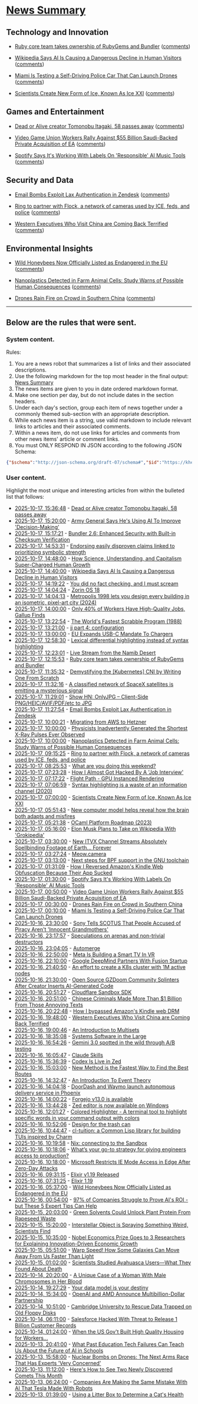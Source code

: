 # [News Summary](https://kherrick.github.io/news-summary/)

## Technology and Innovation

* [Ruby core team takes ownership of RubyGems and Bundler](https://www.ruby-lang.org/en/news/2025/10/17/rubygems-repository-transition/) ([comments](https://news.ycombinator.com/item?id=45615863))

* [Wikipedia Says AI Is Causing a Dangerous Decline in Human Visitors](https://news.slashdot.org/story/25/10/17/0931209/wikipedia-says-ai-is-causing-a-dangerous-decline-in-human-visitors?utm_source=rss1.0mainlinkanon&amp;utm_medium=feed) ([comments](https://news.ycombinator.com/item?id=45617088))

* [Miami Is Testing a Self-Driving Police Car That Can Launch Drones](https://tech.slashdot.org/story/25/10/16/2120245/miami-is-testing-a-self-driving-police-car-that-can-launch-drones?utm_source=rss1.0mainlinkanon&amp;utm_medium=feed) ([comments](https://news.ycombinator.com/item?id=45613667))

* [Scientists Create New Form of Ice, Known As Ice XXI](https://science.slashdot.org/story/25/10/16/2342232/scientists-create-new-form-of-ice-known-as-ice-xxi?utm_source=rss1.0mainlinkanon&amp;utm_medium=feed) ([comments](https://news.ycombinator.com/item?id=45613667))

## Games and Entertainment

* [Dead or Alive creator Tomonobu Itagaki, 58 passes away](https://www.gamedeveloper.com/design/dead-or-alive-creator-tomonobu-itagaki-has-passed-away-at-58) ([comments](https://news.ycombinator.com/item?id=45617986))

* [Video Game Union Workers Rally Against $55 Billion Saudi-Backed Private Acquisition of EA](https://games.slashdot.org/story/25/10/16/2145217/video-game-union-workers-rally-against-55-billion-saudi-backed-private-acquisition-of-ea?utm_source=rss1.0mainlinkanon&amp;utm_medium=feed) ([comments](https://news.ycombinator.com/item?id=45617986))

* [Spotify Says It&apos;s Working With Labels On &apos;Responsible&apos; AI Music Tools](https://entertainment.slashdot.org/story/25/10/16/2237225/spotify-says-its-working-with-labels-on-responsible-ai-music-tools?utm_source=rss1.0mainlinkanon&amp;utm_medium=feed) ([comments](https://news.ycombinator.com/item?id=45617986))

## Security and Data

* [Email Bombs Exploit Lax Authentication in Zendesk](https://krebsonsecurity.com/2025/10/email-bombs-exploit-lax-authentication-in-zendesk/) ([comments](https://news.ycombinator.com/item?id=45615449))

* [Ring to partner with Flock, a network of cameras used by ICE, feds, and police](https://techcrunch.com/2025/10/16/amazons-ring-to-partner-with-flock-a-network-of-ai-cameras-used-by-ice-feds-and-police/) ([comments](https://news.ycombinator.com/item?id=45614713))

* [Western Executives Who Visit China are Coming Back Terrified](https://soylentnews.org/article.pl?sid=25/10/15/0422232&amp;from=rss) ([comments](https://news.ycombinator.com/item?id=45614713))

## Environmental Insights

* [Wild Honeybees Now Officially Listed as Endangered in the EU](https://soylentnews.org/article.pl?sid=25/10/14/069243&amp;from=rss) ([comments](https://news.ycombinator.com/item?id=45613667))

* [Nanoplastics Detected in Farm Animal Cells: Study Warns of Possible Human Consequences](https://soylentnews.org/article.pl?sid=25/10/16/0122209&amp;from=rss) ([comments](https://news.ycombinator.com/item?id=45613667))

* [Drones Rain Fire on Crowd in Southern China](https://soylentnews.org/article.pl?sid=25/10/16/0112201&amp;from=rss) ([comments](https://news.ycombinator.com/item?id=45613667))

---

## Below are the rules that were sent.

### System content.

Rules:

1. You are a news robot that summarizes a list of links and their associated descriptions.
2. Use the following markdown for the top most header in the final output: [News Summary](https://kherrick.github.io/news-summary/)
3. The news items are given to you in date ordered markdown format.
4. Make one section per day, but do not include dates in the section headers.
5. Under each day's section, group each item of news together under a commonly themed sub-section with an appropriate description.
6. While each news item is a string, use valid markdown to include relevant links to articles and their associated comments.
7. Within a news item, do not use links for articles and comments from other news items' article or comment links.
8. You must ONLY RESPOND IN JSON according to the following JSON Schema:

```json
{"$schema":"http://json-schema.org/draft-07/schema#","$id":"https://kherrick.github.io/news-summary/news-summary-schema.json","type":"object","properties":{"heading":{"type":"string"},"sections":{"type":"array","items":{"type":"object","properties":{"title":{"type":"string"},"newsItems":{"type":"array","items":{"type":"string"},"minItems":1}},"required":["title","newsItems"]},"minItems":1}},"required":["heading","sections"]}
```

### User content.

Highlight the most unique and interesting articles from within the bulleted list that follows:

* [2025-10-17, 15:36:48](https://news.ycombinator.com/item?id=45617986) - [Dead or Alive creator Tomonobu Itagaki, 58 passes away](https://www.gamedeveloper.com/design/dead-or-alive-creator-tomonobu-itagaki-has-passed-away-at-58)
* [2025-10-17, 15:20:00](https://tech.slashdot.org/story/25/10/17/1011256/army-general-says-hes-using-ai-to-improve-decision-making?utm_source=rss1.0mainlinkanon&amp;utm_medium=feed) - [Army General Says He&apos;s Using AI To Improve &apos;Decision-Making&apos;](https://tech.slashdot.org/story/25/10/17/1011256/army-general-says-hes-using-ai-to-improve-decision-making?utm_source=rss1.0mainlinkanon&amp;utm_medium=feed)
* [2025-10-17, 15:17:21](https://lobste.rs/s/kgrikp/bundler_2_6_enhanced_security_with_built) - [Bundler 2.6: Enhanced Security with Built-in Checksum Verification](https://mensfeld.pl/2025/01/the-silent-guardian-why-bundler-checksums-are-a-game-changer-for-your-applications/)
* [2025-10-17, 14:53:31](https://news.ycombinator.com/item?id=45617475) - [Endorsing easily disproven claims linked to prioritizing symbolic strength](https://theconversation.com/winning-with-misinformation-new-research-identifies-link-between-endorsing-easily-disproven-claims-and-prioritizing-symbolic-strength-265652)
* [2025-10-17, 14:48:00](https://soylentnews.org/article.pl?sid=25/10/16/0130242&amp;from=rss) - [How Science, Understanding, and Capitalism Super-Charged Human Growth](https://soylentnews.org/article.pl?sid=25/10/16/0130242&amp;from=rss)
* [2025-10-17, 14:40:00](https://news.slashdot.org/story/25/10/17/0931209/wikipedia-says-ai-is-causing-a-dangerous-decline-in-human-visitors?utm_source=rss1.0mainlinkanon&amp;utm_medium=feed) - [Wikipedia Says AI Is Causing a Dangerous Decline in Human Visitors](https://news.slashdot.org/story/25/10/17/0931209/wikipedia-says-ai-is-causing-a-dangerous-decline-in-human-visitors?utm_source=rss1.0mainlinkanon&amp;utm_medium=feed)
* [2025-10-17, 14:19:22](https://news.ycombinator.com/item?id=45617088) - [You did no fact checking, and I must scream](https://shkspr.mobi/blog/2025/10/i-have-no-facts-and-i-must-scream/)
* [2025-10-17, 14:04:24](https://news.ycombinator.com/item?id=45616949) - [Zorin OS 18](https://blog.zorin.com/2025/10/14/zorin-os-18-has-arrived/)
* [2025-10-17, 14:04:13](https://news.ycombinator.com/item?id=45616944) - [Metropolis 1998 lets you design every building in an isometric, pixel-art city (2024)](https://arstechnica.com/gaming/2024/08/metropolis-1998-lets-you-design-every-building-in-an-isometric-pixel-art-city/)
* [2025-10-17, 14:00:00](https://slashdot.org/story/25/10/17/0836202/only-40-of-workers-have-high-quality-jobs-gallup-finds?utm_source=rss1.0mainlinkanon&amp;utm_medium=feed) - [Only 40% of Workers Have High-Quality Jobs, Gallup Finds](https://slashdot.org/story/25/10/17/0836202/only-40-of-workers-have-high-quality-jobs-gallup-finds?utm_source=rss1.0mainlinkanon&amp;utm_medium=feed)
* [2025-10-17, 13:22:54](https://lobste.rs/s/v23clg/world_s_fastest_scrabble_program_1988) - [The World&apos;s Fastest Scrabble Program (1988)](https://dl.acm.org/doi/pdf/10.1145/42411.42420)
* [2025-10-17, 13:21:00](https://lobste.rs/s/la69gv/jj_part_4_configuration) - [jj part 4: configuration](https://andre.arko.net/2025/10/15/jj-part-4-configuration/)
* [2025-10-17, 13:00:00](https://hardware.slashdot.org/story/25/10/17/003211/eu-expands-usb-c-mandate-to-chargers?utm_source=rss1.0mainlinkanon&amp;utm_medium=feed) - [EU Expands USB-C Mandate To Chargers](https://hardware.slashdot.org/story/25/10/17/003211/eu-expands-usb-c-mandate-to-chargers?utm_source=rss1.0mainlinkanon&amp;utm_medium=feed)
* [2025-10-17, 12:58:30](https://lobste.rs/s/hjbfki/lexical_differential_highlighting) - [Lexical differential highlighting instead of syntax highlighting](https://wordsandbuttons.online/lexical_differential_highlighting_instead_of_syntax_highlighting.html)
* [2025-10-17, 12:23:01](https://news.ycombinator.com/item?id=45615931) - [Live Stream from the Namib Desert](https://bookofjoe2.blogspot.com/2025/10/live-stream-from-namib-desert.html)
* [2025-10-17, 12:15:53](https://news.ycombinator.com/item?id=45615863) - [Ruby core team takes ownership of RubyGems and Bundler](https://www.ruby-lang.org/en/news/2025/10/17/rubygems-repository-transition/)
* [2025-10-17, 11:35:32](https://lobste.rs/s/wclfga/demystifying_kubernetes_cni_by_writing) - [Demystifying the [Kubernetes] CNI by Writing One From Scratch](https://isovalent.com/blog/post/demystifying-cni/)
* [2025-10-17, 11:32:16](https://news.ycombinator.com/item?id=45615481) - [A classified network of SpaceX satellites is emitting a mysterious signal](https://www.npr.org/2025/10/17/nx-s1-5575254/spacex-starshield-starlink-signal)
* [2025-10-17, 11:29:01](https://news.ycombinator.com/item?id=45615454) - [Show HN: OnlyJPG – Client-Side PNG/HEIC/AVIF/PDF/etc to JPG](https://onlyjpg.com)
* [2025-10-17, 11:27:54](https://news.ycombinator.com/item?id=45615449) - [Email Bombs Exploit Lax Authentication in Zendesk](https://krebsonsecurity.com/2025/10/email-bombs-exploit-lax-authentication-in-zendesk/)
* [2025-10-17, 10:00:21](https://news.ycombinator.com/item?id=45614922) - [Migrating from AWS to Hetzner](https://digitalsociety.coop/posts/migrating-to-hetzner-cloud/)
* [2025-10-17, 10:00:00](https://science.slashdot.org/story/25/10/16/2353220/physicists-inadvertently-generated-the-shortest-x-ray-pulses-ever-observed?utm_source=rss1.0mainlinkanon&amp;utm_medium=feed) - [Physicists Inadvertently Generated the Shortest X-Ray Pulses Ever Observed](https://science.slashdot.org/story/25/10/16/2353220/physicists-inadvertently-generated-the-shortest-x-ray-pulses-ever-observed?utm_source=rss1.0mainlinkanon&amp;utm_medium=feed)
* [2025-10-17, 10:00:00](https://soylentnews.org/article.pl?sid=25/10/16/0122209&amp;from=rss) - [Nanoplastics Detected in Farm Animal Cells: Study Warns of Possible Human Consequences](https://soylentnews.org/article.pl?sid=25/10/16/0122209&amp;from=rss)
* [2025-10-17, 09:15:25](https://news.ycombinator.com/item?id=45614713) - [Ring to partner with Flock, a network of cameras used by ICE, feds, and police](https://techcrunch.com/2025/10/16/amazons-ring-to-partner-with-flock-a-network-of-ai-cameras-used-by-ice-feds-and-police/)
* [2025-10-17, 08:25:53](https://lobste.rs/s/bgmyro/what_are_you_doing_this_weekend) - [What are you doing this weekend?](https://lobste.rs/s/bgmyro/what_are_you_doing_this_weekend)
* [2025-10-17, 07:23:28](https://lobste.rs/s/zfelwy/how_i_almost_got_hacked_by_job_interview) - [How I Almost Got Hacked By A &apos;Job Interview&apos;](https://blog.daviddodda.com/how-i-almost-got-hacked-by-a-job-interview)
* [2025-10-17, 07:17:22](https://lobste.rs/s/yqvpzd/flight_path_gpu_instanced_rendering) - [Flight Path - GPU Instanced Rendering](https://jeantimex.github.io/flight-path/)
* [2025-10-17, 07:06:59](https://lobste.rs/s/ekqs2v/syntax_highlighting_is_waste) - [Syntax highlighting is a waste of an information channel (2020)](https://buttondown.com/hillelwayne/archive/syntax-highlighting-is-a-waste-of-an-information/)
* [2025-10-17, 07:00:00](https://science.slashdot.org/story/25/10/16/2342232/scientists-create-new-form-of-ice-known-as-ice-xxi?utm_source=rss1.0mainlinkanon&amp;utm_medium=feed) - [Scientists Create New Form of Ice, Known As Ice XXI](https://science.slashdot.org/story/25/10/16/2342232/scientists-create-new-form-of-ice-known-as-ice-xxi?utm_source=rss1.0mainlinkanon&amp;utm_medium=feed)
* [2025-10-17, 05:51:43](https://news.ycombinator.com/item?id=45613667) - [New computer model helps reveal how the brain both adapts and misfires](https://now.tufts.edu/2025/10/16/flight-simulator-brain-reveals-how-we-learn-and-why-minds-sometimes-go-course)
* [2025-10-17, 05:21:38](https://lobste.rs/s/rppbwz/ocaml_platform_roadmap_2023) - [OCaml Platform Roadmap (2023)](https://ocaml.org/tools/platform-roadmap)
* [2025-10-17, 05:16:00](https://soylentnews.org/article.pl?sid=25/10/16/0117201&amp;from=rss) - [Elon Musk Plans to Take on Wikipedia With &apos;Grokipedia&apos;](https://soylentnews.org/article.pl?sid=25/10/16/0117201&amp;from=rss)
* [2025-10-17, 03:30:00](https://news.slashdot.org/story/25/10/16/2255204/new-itvx-channel-streams-absolutely-spellbinding-footage-of-earth-forever?utm_source=rss1.0mainlinkanon&amp;utm_medium=feed) - [New ITVX Channel Streams Absolutely Spellbinding Footage of Earth... Forever](https://news.slashdot.org/story/25/10/16/2255204/new-itvx-channel-streams-absolutely-spellbinding-footage-of-earth-forever?utm_source=rss1.0mainlinkanon&amp;utm_medium=feed)
* [2025-10-17, 03:27:24](https://news.ycombinator.com/item?id=45613047) - [Meow.camera](https://meow.camera/)
* [2025-10-17, 03:13:00](https://news.ycombinator.com/item?id=45612987) - [Next steps for BPF support in the GNU toolchain](https://lwn.net/Articles/1039827/)
* [2025-10-17, 01:31:09](https://lobste.rs/s/hoiiea/how_i_reversed_amazon_s_kindle_web) - [How I Reversed Amazon&apos;s Kindle Web Obfuscation Because Their App Sucked](https://blog.pixelmelt.dev/kindle-web-drm/)
* [2025-10-17, 01:30:00](https://entertainment.slashdot.org/story/25/10/16/2237225/spotify-says-its-working-with-labels-on-responsible-ai-music-tools?utm_source=rss1.0mainlinkanon&amp;utm_medium=feed) - [Spotify Says It&apos;s Working With Labels On &apos;Responsible&apos; AI Music Tools](https://entertainment.slashdot.org/story/25/10/16/2237225/spotify-says-its-working-with-labels-on-responsible-ai-music-tools?utm_source=rss1.0mainlinkanon&amp;utm_medium=feed)
* [2025-10-17, 00:50:00](https://games.slashdot.org/story/25/10/16/2145217/video-game-union-workers-rally-against-55-billion-saudi-backed-private-acquisition-of-ea?utm_source=rss1.0mainlinkanon&amp;utm_medium=feed) - [Video Game Union Workers Rally Against $55 Billion Saudi-Backed Private Acquisition of EA](https://games.slashdot.org/story/25/10/16/2145217/video-game-union-workers-rally-against-55-billion-saudi-backed-private-acquisition-of-ea?utm_source=rss1.0mainlinkanon&amp;utm_medium=feed)
* [2025-10-17, 00:30:00](https://soylentnews.org/article.pl?sid=25/10/16/0112201&amp;from=rss) - [Drones Rain Fire on Crowd in Southern China](https://soylentnews.org/article.pl?sid=25/10/16/0112201&amp;from=rss)
* [2025-10-17, 00:10:00](https://tech.slashdot.org/story/25/10/16/2120245/miami-is-testing-a-self-driving-police-car-that-can-launch-drones?utm_source=rss1.0mainlinkanon&amp;utm_medium=feed) - [Miami Is Testing a Self-Driving Police Car That Can Launch Drones](https://tech.slashdot.org/story/25/10/16/2120245/miami-is-testing-a-self-driving-police-car-that-can-launch-drones?utm_source=rss1.0mainlinkanon&amp;utm_medium=feed)
* [2025-10-16, 23:30:00](https://yro.slashdot.org/story/25/10/16/2111255/sony-tells-scotus-that-people-accused-of-piracy-arent-innocent-grandmothers?utm_source=rss1.0mainlinkanon&amp;utm_medium=feed) - [Sony Tells SCOTUS That People Accused of Piracy Aren&apos;t &apos;Innocent Grandmothers&apos;](https://yro.slashdot.org/story/25/10/16/2111255/sony-tells-scotus-that-people-accused-of-piracy-arent-innocent-grandmothers?utm_source=rss1.0mainlinkanon&amp;utm_medium=feed)
* [2025-10-16, 23:17:57](https://lobste.rs/s/b7v9b3/speculations_on_arenas_non_trivial) - [Speculations on arenas and non-trivial destructors](https://nullprogram.com/blog/2025/10/16/)
* [2025-10-16, 23:04:05](https://lobste.rs/s/jbd5a9/automerge) - [Automerge](https://automerge.org/)
* [2025-10-16, 22:50:00](https://entertainment.slashdot.org/story/25/10/16/215216/meta-is-building-a-smart-tv-in-vr?utm_source=rss1.0mainlinkanon&amp;utm_medium=feed) - [Meta Is Building a Smart TV In VR](https://entertainment.slashdot.org/story/25/10/16/215216/meta-is-building-a-smart-tv-in-vr?utm_source=rss1.0mainlinkanon&amp;utm_medium=feed)
* [2025-10-16, 22:10:00](https://hardware.slashdot.org/story/25/10/16/2048225/google-deepmind-partners-with-fusion-startup?utm_source=rss1.0mainlinkanon&amp;utm_medium=feed) - [Google DeepMind Partners With Fusion Startup](https://hardware.slashdot.org/story/25/10/16/2048225/google-deepmind-partners-with-fusion-startup?utm_source=rss1.0mainlinkanon&amp;utm_medium=feed)
* [2025-10-16, 21:40:50](https://lobste.rs/s/jfoew3/effort_create_k8s_cluster_with_1m_active) - [An effort to create a K8s cluster with 1M active nodes](https://bchess.github.io/k8s-1m/)
* [2025-10-16, 21:30:00](https://games.slashdot.org/story/25/10/16/2041249/open-source-gzdoom-community-splinters-after-creator-inserts-ai-generated-code?utm_source=rss1.0mainlinkanon&amp;utm_medium=feed) - [Open Source GZDoom Community Splinters After Creator Inserts AI-Generated Code](https://games.slashdot.org/story/25/10/16/2041249/open-source-gzdoom-community-splinters-after-creator-inserts-ai-generated-code?utm_source=rss1.0mainlinkanon&amp;utm_medium=feed)
* [2025-10-16, 20:51:27](https://news.ycombinator.com/item?id=45610523) - [Cloudflare Sandbox SDK](https://sandbox.cloudflare.com/)
* [2025-10-16, 20:51:00](https://yro.slashdot.org/story/25/10/16/1934236/chinese-criminals-made-more-than-1-billion-from-those-annoying-texts?utm_source=rss1.0mainlinkanon&amp;utm_medium=feed) - [Chinese Criminals Made More Than $1 Billion From Those Annoying Texts](https://yro.slashdot.org/story/25/10/16/1934236/chinese-criminals-made-more-than-1-billion-from-those-annoying-texts?utm_source=rss1.0mainlinkanon&amp;utm_medium=feed)
* [2025-10-16, 20:22:48](https://news.ycombinator.com/item?id=45610226) - [How I bypassed Amazon&apos;s Kindle web DRM](https://blog.pixelmelt.dev/kindle-web-drm/)
* [2025-10-16, 19:48:00](https://soylentnews.org/article.pl?sid=25/10/15/0422232&amp;from=rss) - [Western Executives Who Visit China are Coming Back Terrified](https://soylentnews.org/article.pl?sid=25/10/15/0422232&amp;from=rss)
* [2025-10-16, 19:00:46](https://lobste.rs/s/pxyzvh/introduction_multisets) - [An Introduction to Multisets](https://arxiv.org/abs/2110.12902)
* [2025-10-16, 18:35:08](https://lobste.rs/s/7tioqn/systems_software_large) - [Systems Software in the Large](https://oxide.computer/blog/systems-software-in-the-large)
* [2025-10-16, 16:54:26](https://news.ycombinator.com/item?id=45607758) - [Gemini 3.0 spotted in the wild through A/B testing](https://ricklamers.io/posts/gemini-3-spotted-in-the-wild/)
* [2025-10-16, 16:05:47](https://news.ycombinator.com/item?id=45607117) - [Claude Skills](https://www.anthropic.com/news/skills)
* [2025-10-16, 15:36:39](https://news.ycombinator.com/item?id=45606698) - [Codex Is Live in Zed](https://zed.dev/blog/codex-is-live-in-zed)
* [2025-10-16, 15:03:00](https://soylentnews.org/article.pl?sid=25/10/14/1737233&amp;from=rss) - [New Method is the Fastest Way to Find the Best Routes](https://soylentnews.org/article.pl?sid=25/10/14/1737233&amp;from=rss)
* [2025-10-16, 14:32:47](https://lobste.rs/s/llblp8/introduction_event_theory) - [An Introduction To Event Theory](https://yonkeltron.com/posts/an-introduction-to-event-theory/)
* [2025-10-16, 14:04:18](https://news.ycombinator.com/item?id=45605501) - [DoorDash and Waymo launch autonomous delivery service in Phoenix](https://about.doordash.com/en-us/news/waymo)
* [2025-10-16, 14:00:22](https://lobste.rs/s/gk4mhd/forgejo_v13_0_is_available) - [Forgejo v13.0 is available](https://forgejo.org/2025-10-release-v13-0/)
* [2025-10-16, 13:44:28](https://lobste.rs/s/ktmbwl/zed_editor_is_now_available_on_windows) - [Zed editor is now available on Windows](https://zed.dev/blog/zed-for-windows-is-here)
* [2025-10-16, 12:01:27](https://lobste.rs/s/elcuwa/colored_highlighter_terminal_tool) - [Colored Highlighter - A terminal tool to highlight specific words in your command output with colors](https://github.com/dtonon/ch)
* [2025-10-16, 10:52:06](https://lobste.rs/s/yd20m3/design_for_trash_can) - [Design for the trash can](https://arpi.se/anders/#design-for-the-trash-can)
* [2025-10-16, 10:44:47](https://lobste.rs/s/exck0m/cl_tuition_common_lisp_library_for) - [cl-tuition: a Common Lisp library for building TUIs inspired by Charm](https://github.com/atgreen/cl-tuition)
* [2025-10-16, 10:19:58](https://lobste.rs/s/cucsmf/nix_connecting_sandbox) - [Nix: connecting to the Sandbox](https://bmcgee.ie/posts/2025/10/nix-connecting-to-the-sandbox/)
* [2025-10-16, 10:18:06](https://lobste.rs/s/heikad/what_s_your_go_strategy_for_giving) - [What’s your go-to strategy for giving engineers access to production?](https://lobste.rs/s/heikad/what_s_your_go_strategy_for_giving)
* [2025-10-16, 10:18:00](https://soylentnews.org/article.pl?sid=25/10/14/1729247&amp;from=rss) - [Microsoft Restricts IE Mode Access in Edge After Zero-Day Attacks](https://soylentnews.org/article.pl?sid=25/10/14/1729247&amp;from=rss)
* [2025-10-16, 09:31:15](https://lobste.rs/s/2bnxba/elixir_v1_19_released) - [Elixir v1.19 Released](https://elixir-lang.org/blog/2025/10/16/elixir-v1-19-0-released/)
* [2025-10-16, 07:31:25](https://news.ycombinator.com/item?id=45602428) - [Elixir 1.19](https://elixir-lang.org/blog/2025/10/16/elixir-v1-19-0-released/)
* [2025-10-16, 05:37:00](https://soylentnews.org/article.pl?sid=25/10/14/069243&amp;from=rss) - [Wild Honeybees Now Officially Listed as Endangered in the EU](https://soylentnews.org/article.pl?sid=25/10/14/069243&amp;from=rss)
* [2025-10-16, 00:54:00](https://soylentnews.org/article.pl?sid=25/10/13/233212&amp;from=rss) - [97% of Companies Struggle to Prove AI&apos;s ROI - but These 5 Expert Tips Can Help](https://soylentnews.org/article.pl?sid=25/10/13/233212&amp;from=rss)
* [2025-10-15, 20:03:00](https://soylentnews.org/article.pl?sid=25/10/13/2254230&amp;from=rss) - [Green Solvents Could Unlock Plant Protein From Rapeseed Waste](https://soylentnews.org/article.pl?sid=25/10/13/2254230&amp;from=rss)
* [2025-10-15, 15:20:00](https://soylentnews.org/article.pl?sid=25/10/13/171230&amp;from=rss) - [Interstellar Object is Spraying Something Weird, Scientists Find](https://soylentnews.org/article.pl?sid=25/10/13/171230&amp;from=rss)
* [2025-10-15, 10:35:00](https://soylentnews.org/article.pl?sid=25/10/13/1540238&amp;from=rss) - [Nobel Economics Prize Goes to 3 Researchers for Explaining Innovation-Driven Economic Growth](https://soylentnews.org/article.pl?sid=25/10/13/1540238&amp;from=rss)
* [2025-10-15, 05:51:00](https://soylentnews.org/article.pl?sid=25/10/13/1457221&amp;from=rss) - [Warp Speed! How Some Galaxies Can Move Away From Us Faster Than Light](https://soylentnews.org/article.pl?sid=25/10/13/1457221&amp;from=rss)
* [2025-10-15, 01:02:00](https://soylentnews.org/article.pl?sid=25/10/13/1447222&amp;from=rss) - [Scientists Studied Ayahuasca Users—What They Found About Death](https://soylentnews.org/article.pl?sid=25/10/13/1447222&amp;from=rss)
* [2025-10-14, 20:20:00](https://soylentnews.org/article.pl?sid=25/10/13/0325250&amp;from=rss) - [A Unique Case of a Woman With Male Chromosomes in Her Blood](https://soylentnews.org/article.pl?sid=25/10/13/0325250&amp;from=rss)
* [2025-10-14, 19:27:29](https://news.ycombinator.com/item?id=45583786) - [Your data model is your destiny](https://notes.mtb.xyz/p/your-data-model-is-your-destiny)
* [2025-10-14, 15:34:00](https://soylentnews.org/article.pl?sid=25/10/13/0319211&amp;from=rss) - [OpenAI and AMD Announce Multibillion-Dollar Partnership](https://soylentnews.org/article.pl?sid=25/10/13/0319211&amp;from=rss)
* [2025-10-14, 10:51:00](https://soylentnews.org/article.pl?sid=25/10/13/0313201&amp;from=rss) - [Cambridge University to Rescue Data Trapped on Old Floppy Disks](https://soylentnews.org/article.pl?sid=25/10/13/0313201&amp;from=rss)
* [2025-10-14, 06:11:00](https://soylentnews.org/article.pl?sid=25/10/12/1454236&amp;from=rss) - [Salesforce Hacked With Threat to Release 1 Billion Customer Records](https://soylentnews.org/article.pl?sid=25/10/12/1454236&amp;from=rss)
* [2025-10-14, 01:24:00](https://soylentnews.org/article.pl?sid=25/10/12/1446251&amp;from=rss) - [When the US Gov&apos;t Built High Quality Housing for Workers...](https://soylentnews.org/article.pl?sid=25/10/12/1446251&amp;from=rss)
* [2025-10-13, 20:41:00](https://soylentnews.org/article.pl?sid=25/10/12/1442253&amp;from=rss) - [What Past Education Tech Failures Can Teach Us About the Future of AI in Schools](https://soylentnews.org/article.pl?sid=25/10/12/1442253&amp;from=rss)
* [2025-10-13, 15:58:00](https://soylentnews.org/article.pl?sid=25/10/12/1437218&amp;from=rss) - [Nuclear Bombs on Drones: The Next Arms Race That Has Experts &apos;Very Concerned&apos;](https://soylentnews.org/article.pl?sid=25/10/12/1437218&amp;from=rss)
* [2025-10-13, 11:12:00](https://soylentnews.org/article.pl?sid=25/10/12/1414249&amp;from=rss) - [Here&apos;s How to See Two Newly Discovered Comets This Month](https://soylentnews.org/article.pl?sid=25/10/12/1414249&amp;from=rss)
* [2025-10-13, 06:24:00](https://soylentnews.org/article.pl?sid=25/10/12/1411214&amp;from=rss) - [Companies Are Making the Same Mistake With AI That Tesla Made With Robots](https://soylentnews.org/article.pl?sid=25/10/12/1411214&amp;from=rss)
* [2025-10-13, 01:39:00](https://soylentnews.org/article.pl?sid=25/10/12/141230&amp;from=rss) - [Using a Litter Box to Determine a Cat&apos;s Health](https://soylentnews.org/article.pl?sid=25/10/12/141230&amp;from=rss)
